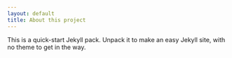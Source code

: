 ```yaml
---
layout: default
title: About this project
---
```

This is a quick-start Jekyll pack. Unpack it to make an easy Jekyll site, with no theme to get in the way.